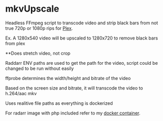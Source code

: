# mkvUpscale


Headless FFmpeg script to transcode video and strip black bars from not true 720p or 1080p rips for [Plex](https://www.plex.tv "Plex").

Ex. A 1280x540 video will be upscaled to 1280x720 to remove black bars from plex

**Does stretch video, not crop

Raddarr ENV paths are used to get the path for the video, script could be changed to be run without easily

ffprobe determines the width/height and bitrate of the video

Based on the screen size and bitrate, it will transcode the video to h.264/aac mkv

Uses realitive file paths as everything is dockerized

For radarr image with php included refer to my [docker container](https://github.com/MrRobot245/docker-radarr).
